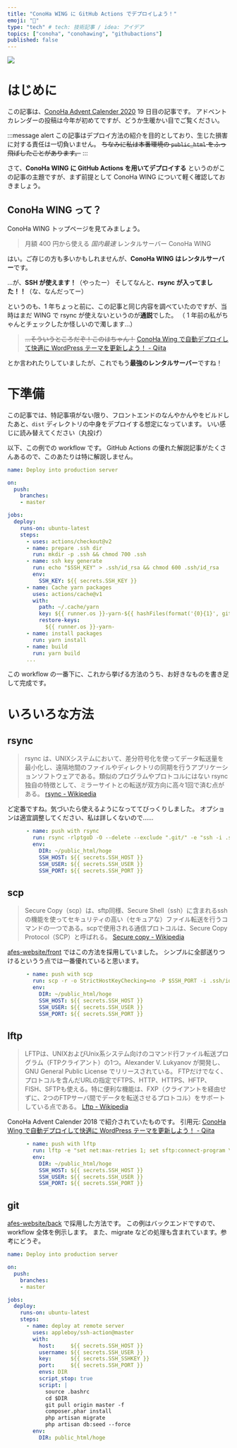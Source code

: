 ```yaml
---
title: "ConoHa WING に GitHub Actions でデプロイしよう！"
emoji: "🚀"
type: "tech" # tech: 技術記事 / idea: アイデア
topics: ["conoha", "conohawing", "githubactions"]
published: false
---
```


![](https://img.shields.io/badge/-ConoHa_Advent_Calendar_2020_%7C%2019%E6%97%A5%E7%9B%AE-EF5350?style=flat-square)

# はじめに

この記事は、[ConoHa Advent Calender 2020](https://qiita.com/advent-calendar/2020/conoha) 19 日目の記事です。
アドベントカレンダーの投稿は今年が初めてですが、どうか生暖かい目でご覧ください。

:::message alert
この記事はデプロイ方法の紹介を目的としており、生じた損害に対する責任は一切負いません。
~~ちなみに私は本番環境の `public_html` をふっ飛ばしたことがあります。~~
:::

さて、**ConoHa WING に GitHub Actions を用いてデプロイする** というのがこの記事の主題ですが、まず前提として ConoHa WING について軽く確認しておきましょう。

## ConoHa WING って？

ConoHa WING トップページを見てみましょう。

> 月額 400 円から使える
> _国内最速_
> レンタルサーバー ConoHa WING

はい。ご存じの方も多いかもしれませんが、**ConoHa WING はレンタルサーバー**です。

…が、**SSH が使えます！**（やったー）
そしてなんと、**rsync が入ってました！！**（な、なんだってー）

というのも、1 年ちょっと前に、この記事と同じ内容を調べていたのですが、当時はまだ WING で rsync が使えないというのが**通説**でした。
（ 1 年前の私がちゃんとチェックしたか怪しいので濁します…）

> ~~…そういうところだぞ！このはちゃん！~~
> [ConoHa Wing で自動デプロイして快適に WordPress テーマを更新しよう！ \- Qiita](https://qiita.com/ezaki/items/9f22b48e3ad83d226160)

とか言われたりしていましたが、これでもう**最強のレンタルサーバー**ですね！

# 下準備

この記事では、特記事項がない限り、フロントエンドのなんやかんやをビルドしたあと、`dist` ディレクトリの中身をデプロイする想定になっています。
いい感じに読み替えてください（丸投げ）

以下、この例での workflow です。
GitHub Actions の優れた解説記事がたくさんあるので、このあたりは特に解説しません。

```yml:.github/workflows/deploy.yml
name: Deploy into production server

on:
  push:
    branches:
    - master

jobs:
  deploy:
    runs-on: ubuntu-latest
    steps:
      - uses: actions/checkout@v2
      - name: prepare .ssh dir
        run: mkdir -p .ssh && chmod 700 .ssh
      - name: ssh key generate
        run: echo "$SSH_KEY" > .ssh/id_rsa && chmod 600 .ssh/id_rsa
        env:
          SSH_KEY: ${{ secrets.SSH_KEY }}
      - name: Cache yarn packages
        uses: actions/cache@v1
        with:
          path: ~/.cache/yarn
          key: ${{ runner.os }}-yarn-${{ hashFiles(format('{0}{1}', github.workspace, '/yarn.lock')) }}
          restore-keys:
            ${{ runner.os }}-yarn-
      - name: install packages
        run: yarn install
      - name: build
        run: yarn build
      ...
```

この workflow の一番下に、これから挙げる方法のうち、お好きなものを書き足して完成です。

# いろいろな方法

## rsync

> rsync は、UNIXシステムにおいて、差分符号化を使ってデータ転送量を最小化し、遠隔地間のファイルやディレクトリの同期を行うアプリケーションソフトウェアである。類似のプログラムやプロトコルにはない rsync 独自の特徴として、ミラーサイトとの転送が双方向に高々1回で済む点がある。 
> [rsync \- Wikipedia](https://ja.wikipedia.org/wiki/Rsync)

ど定番ですね。気づいたら使えるようになっててびっくりしました。
オプションは適宜調整してください、私は詳しくないので……

```yml
      - name: push with rsync
        run: rsync -rlptgoD -O --delete --exclude ".git/" -e "ssh -i .ssh/id_rsa -o StrictHostKeyChecking=no -o UserKnownHostsFile=/dev/null -p ${SSH_PORT}" dist/ $SSH_USER@$SSH_HOST:$DIR
        env:
          DIR: ~/public_html/hoge
          SSH_HOST: ${{ secrets.SSH_HOST }}
          SSH_USER: ${{ secrets.SSH_USER }}
          SSH_PORT: ${{ secrets.SSH_PORT }}
```

## scp

> Secure Copy（scp）は、sftp同様、Secure Shell（ssh）に含まれるsshの機能を使ってセキュリティの高い（セキュアな）ファイル転送を行うコマンドの一つである。scpで使用される通信プロトコルは、Secure Copy Protocol（SCP）と呼ばれる。
> [Secure copy \- Wikipedia](https://ja.wikipedia.org/wiki/Secure_copy)

[afes-website/front](https://github.com/afes-website/front) ではこの方法を採用していました。
シンプルに全部送りつけるというう点では一番優れていると思います。

```yml
      - name: push with scp
        run: scp -r -o StrictHostKeyChecking=no -P $SSH_PORT -i .ssh/id_rsa ./dist/. $SSH_USER@$SSH_HOST:$DIR
        env:
          DIR: ~/public_html/hoge
          SSH_HOST: ${{ secrets.SSH_HOST }}
          SSH_USER: ${{ secrets.SSH_USER }}
          SSH_PORT: ${{ secrets.SSH_PORT }}
```

## lftp

> LFTPは、UNIXおよびUnix系システム向けのコマンド行ファイル転送プログラム（FTPクライアント）の1つ。Alexander V. Lukyanov が開発し、GNU General Public License でリリースされている。
> FTPだけでなく、プロトコルを含んだURLの指定でFTPS、HTTP、HTTPS、HFTP、FISH、SFTPも使える。特に便利な機能は、FXP（クライアントを経由せずに、2つのFTPサーバ間でデータを転送させるプロトコル）をサポートしている点である。
> [Lftp \- Wikipedia](https://ja.wikipedia.org/wiki/Lftp)

ConoHa Advent Calender 2018 で紹介されていたものです。
引用元: [ConoHa Wing で自動デプロイして快適に WordPress テーマを更新しよう！ \- Qiita](https://qiita.com/ezaki/items/9f22b48e3ad83d226160)

```yml
      - name: push with lftp
        run: lftp -e "set net:max-retries 1; set sftp:connect-program \"ssh -a -x -p $SSH_PORT -i .ssh/id_rsa -o StrictHostKeyChecking=no\"; connect sftp://$SSH_USER:@$SSH_HOST; mirror -eR -x .git -x .ssh ./ $DIR; quit"
        env:
          DIR: ~/public_html/hoge
          SSH_HOST: ${{ secrets.SSH_HOST }}
          SSH_USER: ${{ secrets.SSH_USER }}
          SSH_PORT: ${{ secrets.SSH_PORT }}
```

## git

[afes-website/back](https://github.com/afes-website/back) で採用した方法です。
この例はバックエンドですので、workflow 全体を例示します。
また、migrate などの処理も含まれています。参考にどうぞ。

```yml:.github/workflows/deploy.yml
name: Deploy into production server

on:
  push:
    branches:
    - master

jobs:
  deploy:
    runs-on: ubuntu-latest
    steps:
      - name: deploy at remote server
        uses: appleboy/ssh-action@master
        with:
          host:     ${{ secrets.SSH_HOST }}
          username: ${{ secrets.SSH_USER }}
          key:      ${{ secrets.SSH_SSHKEY }}
          port:     ${{ secrets.SSH_PORT }}
          envs: DIR
          script_stop: true
          script: |
            source .bashrc
            cd $DIR
            git pull origin master -f
            composer.phar install
            php artisan migrate
            php artisan db:seed --force
        env:
          DIR: public_html/hoge
```
